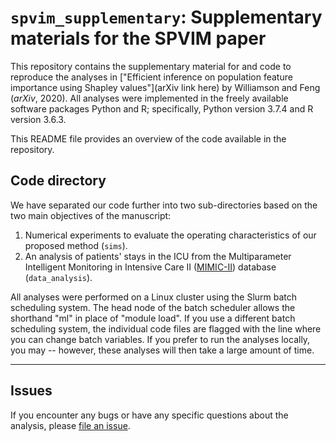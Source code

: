 # `spvim_supplementary`: Supplementary materials for the SPVIM paper

This repository contains the supplementary material for and code to reproduce the analyses in ["Efficient inference on population feature importance using Shapley values"](arXiv link here) by Williamson and Feng (*arXiv*, 2020). All analyses were implemented in the freely available software packages Python and R; specifically, Python version 3.7.4 and R version 3.6.3.

This README file provides an overview of the code available in the repository.

## Code directory

We have separated our code further into two sub-directories based on the two main objectives of the manuscript:

1. Numerical experiments to evaluate the operating characteristics of our proposed method (`sims`).
2. An analysis of patients' stays in the ICU from the Multiparameter Intelligent Monitoring in Intensive Care II ([MIMIC-II](https://mimic.physionet.org/)) database (`data_analysis`).

All analyses were performed on a Linux cluster using the Slurm batch scheduling system. The head node of the batch scheduler allows the shorthand "ml" in place of "module load". If you use a different batch scheduling system, the individual code files are flagged with the line where you can change batch variables. If you prefer to run the analyses locally, you may -- however, these analyses will then take a large amount of time.

-----

## Issues

If you encounter any bugs or have any specific questions about the analysis, please
[file an issue](https://github.com/bdwilliamson/spvim_supplementary/issues).
